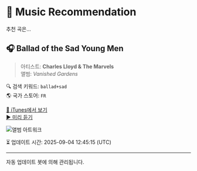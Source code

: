 
# 🎵 Music Recommendation

추천 곡은...

## 🎧 Ballad of the Sad Young Men  
> 아티스트: **Charles Lloyd & The Marvels**  
> 앨범: _Vanished Gardens_  

🔍 검색 키워드: `ballad+sad`  
🌎 국가 스토어: `FR`

[🔗 iTunes에서 보기](https://music.apple.com/fr/album/ballad-of-the-sad-young-men/1382567381?i=1382567508&uo=4)  
[▶️ 미리 듣기](https://audio-ssl.itunes.apple.com/itunes-assets/AudioPreview125/v4/b1/31/61/b13161b0-123c-09b8-5e5a-64b44726da34/mzaf_14682499397621784344.plus.aac.p.m4a)

![앨범 아트워크](https://is1-ssl.mzstatic.com/image/thumb/Music125/v4/5f/88/ae/5f88ae76-8cba-ed13-9fca-be390a71961f/00602567588467.rgb.jpg/100x100bb.jpg)

⏳ 업데이트 시간: 2025-09-04 12:45:15 (UTC)

---
자동 업데이트 봇에 의해 관리됩니다.
